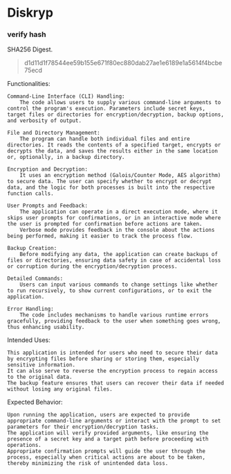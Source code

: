# Diskryp

### verify hash

 SHA256 Digest.
> d1d11d1f78544ee59b155e671f80ec880dab27ae1e6189e1a5614f4bcbe75ecd

Functionalities:

    Command-Line Interface (CLI) Handling:
        The code allows users to supply various command-line arguments to control the program's execution. Parameters include secret keys, target files or directories for encryption/decryption, backup options, and verbosity of output.

    File and Directory Management:
        The program can handle both individual files and entire directories. It reads the contents of a specified target, encrypts or decrypts the data, and saves the results either in the same location or, optionally, in a backup directory.

    Encryption and Decryption:
        It uses an encryption method (Galois/Counter Mode, AES algorithm) to secure data. The user can specify whether to encrypt or decrypt data, and the logic for both processes is built into the respective function calls.

    User Prompts and Feedback:
        The application can operate in a direct execution mode, where it skips user prompts for confirmations, or in an interactive mode where the user is prompted for confirmation before actions are taken.
        Verbose mode provides feedback in the console about the actions being performed, making it easier to track the process flow.

    Backup Creation:
        Before modifying any data, the application can create backups of files or directories, ensuring data safety in case of accidental loss or corruption during the encryption/decryption process.

    Detailed Commands:
        Users can input various commands to change settings like whether to run recursively, to show current configurations, or to exit the application.

    Error Handling:
        The code includes mechanisms to handle various runtime errors gracefully, providing feedback to the user when something goes wrong, thus enhancing usability.

Intended Uses:

    This application is intended for users who need to secure their data by encrypting files before sharing or storing them, especially sensitive information.
    It can also serve to reverse the encryption process to regain access to the original data.
    The backup feature ensures that users can recover their data if needed without losing any original files.

Expected Behavior:

    Upon running the application, users are expected to provide appropriate command-line arguments or interact with the prompt to set parameters for their encryption/decryption tasks.
    The application will verify provided arguments, like ensuring the presence of a secret key and a target path before proceeding with operations.
    Appropriate confirmation prompts will guide the user through the process, especially when critical actions are about to be taken, thereby minimizing the risk of unintended data loss.
